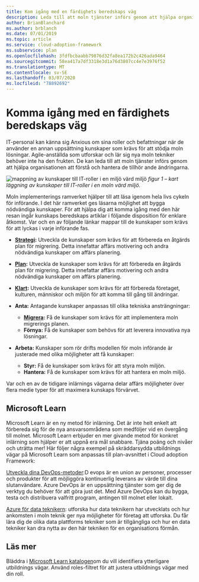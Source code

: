 ```yaml
---
title: Kom igång med en färdighets beredskaps väg
description: Leda till att moln tjänster införs genom att hjälpa organisationen att förstå och ta hänsyn till de associerade ändringarna genom att komma igång med en färdighets beredskaps väg.
author: BrianBlanchard
ms.author: brblanch
ms.date: 07/01/2019
ms.topic: article
ms.service: cloud-adoption-framework
ms.subservice: plan
ms.openlocfilehash: 3fdfbcbaabb79876d32fa8ea172b2c426ada9464
ms.sourcegitcommit: 58ea417a7df3318e3d1a76d3807cc4e7e3976f52
ms.translationtype: MT
ms.contentlocale: sv-SE
ms.lasthandoff: 03/07/2020
ms.locfileid: "78892692"
---
```

# <a name="getting-started-on-a-skills-readiness-path"></a>Komma igång med en färdighets beredskaps väg

IT-personal kan känna sig Anxious om sina roller och befattningar när de använder en annan uppsättning kunskaper som krävs för att stödja moln lösningar. Agile-anställda som utforskar och lär sig nya moln tekniker behöver inte ha den frukten. De kan leda till att moln tjänster införs genom att hjälpa organisationen att förstå och hantera de tillhör ande ändringarna.

![mappning av kunskaper till IT-roller i en miljö värd miljö](../_images/skills-guidance.png)
*figur 1 – kart läggning av kunskaper till IT-roller i en moln värd miljö.*

Moln implementerings ramverket hjälper till att läsa igenom hela livs cykeln för införande. I det här ramverket ges läsarna möjlighet att bygga nödvändiga kunskaper. För att hjälpa dig att komma igång med den här resan ingår kunskaps beredskaps artiklar i följande disposition för enklare åtkomst. Var och en av följande länkar mappar till de kunskaper som krävs för att lyckas i varje införande fas.

- **[Strategi](../strategy/suggested-skills.md):** Utveckla de kunskaper som krävs för att förbereda en åtgärds plan för migrering. Detta innefattar affärs motivering och andra nödvändiga kunskaper om affärs planering.
- **[Plan](./suggested-skills.md):** Utveckla de kunskaper som krävs för att förbereda en åtgärds plan för migrering. Detta innefattar affärs motivering och andra nödvändiga kunskaper om affärs planering.
- **[Klart](../ready/suggested-skills.md):** Utveckla de kunskaper som krävs för att förbereda företaget, kulturen, människor och miljön för att komma till gång till ändringar.

- **Anta:** Antagande kunskaper anpassas till olika tekniska ansträngningar:
  - **[Migrera](../migrate/suggested-skills.md):** Få de kunskaper som krävs för att implementera moln migrerings planen.
  - **Förnya:** Få de kunskaper som behövs för att leverera innovativa nya lösningar.

- **Arbeta:** Kunskaper som rör drifts modellen för moln införande är justerade med olika möjligheter att få kunskaper:
  - **Styr:** Få de kunskaper som krävs för att styra moln miljön.
  - **Hantera:** Få de kunskaper som krävs för att hantera en moln miljö.

Var och en av de tidigare inlärnings vägarna delar affärs möjligheter över flera medie typer för att maximera kunskaps förvärvet.

## <a name="microsoft-learn"></a>Microsoft Learn

Microsoft Learn är en ny metod för inlärning. Det är inte helt enkelt att förbereda sig för de nya ansvarsområdena som medföljer vid en övergång till molnet. Microsoft Learn erbjuder en mer givande metod för konkret inlärning som hjälper er att uppnå era mål snabbare. Tjäna poäng och nivåer och uträtta mer!
Här följer några exempel på skräddarsydda utbildnings vägar på Microsoft Learn som anpassas till plan-avsnittet i Cloud adoption Framework:

[Utveckla dina DevOps-metoder](https://docs.microsoft.com/learn/paths/evolve-your-devops-practices):D evops är en union av personer, processer och produkter för att möjliggöra kontinuerlig leverans av värde till dina slutanvändare. Azure DevOps är en uppsättning tjänster som ger dig de verktyg du behöver för att göra just det. Med Azure DevOps kan du bygga, testa och distribuera valfritt program, antingen till molnet eller lokalt.

[Azure för data teknikern](https://docs.microsoft.com/learn/paths/azure-for-the-data-engineer): utforska hur data teknikern har utvecklats och hur ankomsten i moln teknik ger nya möjligheter för företag att utforska. Du får lära dig de olika data plattforms tekniker som är tillgängliga och hur en data tekniker kan dra nytta av den här tekniken för en organisations förmån.

## <a name="learn-more"></a>Läs mer

Bläddra i [Microsoft Learn katalogen](https://docs.microsoft.com/learn/browse)om du vill identifiera ytterligare utbildnings vägar. Använd roles-filtret för att justera utbildnings vägar med din roll.
